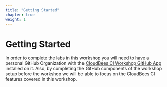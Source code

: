 ```yaml
---
title: "Getting Started"
chapter: true
weight: 1
---
```


# Getting Started

In order to complete the labs in this workshop you will need to have a personal GitHub Organization with the [CloudBees CI Workshop GitHub App](https://github.com/apps/cloudbees-ci-workshop) installed on it. Also, by completing the GitHub components of the workshop setup before the workshop we will be able to focus on the CloudBees CI features covered in this workshop.